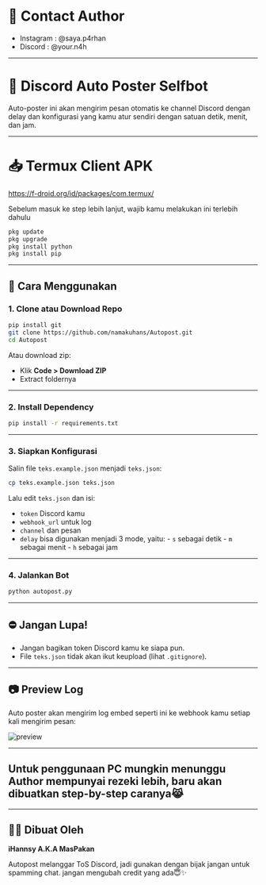 # 📱 Contact Author
- Instagram : @saya.p4rhan
- Discord : @your.n4h

---

# 🤖 Discord Auto Poster Selfbot

Auto-poster ini akan mengirim pesan otomatis ke channel Discord dengan delay dan konfigurasi yang kamu atur sendiri dengan satuan detik, menit, dan jam.

---
# 📥 Termux Client APK
https://f-droid.org/id/packages/com.termux/


Sebelum masuk ke step lebih lanjut, wajib kamu melakukan ini terlebih dahulu
```bash
pkg update
pkg upgrade
pkg install python
pkg install pip
```
---

## 🚀 Cara Menggunakan

### 1. Clone atau Download Repo
```bash
pip install git
git clone https://github.com/namakuhans/Autopost.git
cd Autopost
```

Atau download zip:
- Klik **Code > Download ZIP**
- Extract foldernya

---

### 2. Install Dependency
```bash
pip install -r requirements.txt
```

---

### 3. Siapkan Konfigurasi
Salin file `teks.example.json` menjadi `teks.json`:
```bash
cp teks.example.json teks.json
```

Lalu edit `teks.json` dan isi:
- `token` Discord kamu
- `webhook_url` untuk log
- `channel` dan pesan
- `delay` bisa digunakan menjadi 3 mode, yaitu:
      - `s` sebagai detik
      - `m` sebagai menit
      - `h` sebagai jam
      
  

---

### 4. Jalankan Bot
```bash
python autopost.py
```

---

## ⛔️ Jangan Lupa!
- Jangan bagikan token Discord kamu ke siapa pun.
- File `teks.json` tidak akan ikut keupload (lihat `.gitignore`).

---

## 📷 Preview Log
Auto poster akan mengirim log embed seperti ini ke webhook kamu setiap kali mengirim pesan:

![preview](https://cdn.discordapp.com/attachments/1334163100974452756/1372259788762644592/IMG_20250515_000952.jpg?ex=68262004&is=6824ce84&hm=2f0d8c9757ed2c45ba3202e6a72b78c9304ee669185faae1597950e9ddf02797&)

---


## Untuk penggunaan PC mungkin menunggu Author mempunyai rezeki lebih, baru akan dibuatkan step-by-step caranya😹


---
## 👨‍💼 Dibuat Oleh
**iHannsy A.K.A MasPakan**

Autopost melanggar ToS Discord, jadi gunakan dengan bijak jangan untuk spamming chat. jangan mengubah credit yang ada😇✨

